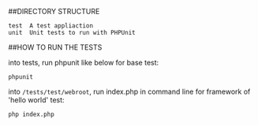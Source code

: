 ##DIRECTORY STRUCTURE

    test  A test appliaction
    unit  Unit tests to run with PHPUnit

##HOW TO RUN THE TESTS

into tests, run phpunit like below for base test:

```
phpunit 
```
into `/tests/test/webroot`, run index.php in command line for framework of 'hello world' test:

```
php index.php
```
